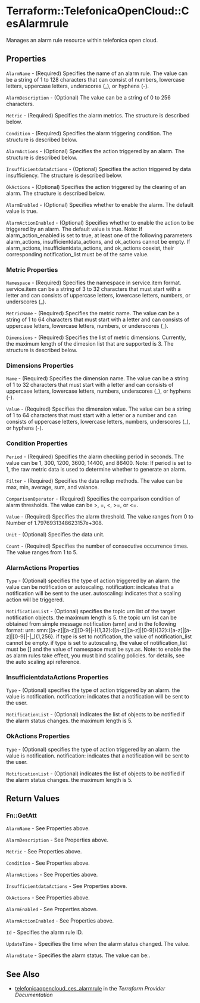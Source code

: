 # Terraform::TelefonicaOpenCloud::CesAlarmrule

Manages an alarm rule resource within telefonica open cloud.

## Properties

`AlarmName` - (Required) Specifies the name of an alarm rule. The value can be a string of 1 to 128 characters that can consist of numbers, lowercase letters, uppercase letters, underscores (_), or hyphens (-).

`AlarmDescription` - (Optional) The value can be a string of 0 to 256 characters.

`Metric` - (Required) Specifies the alarm metrics. The structure is described below.

`Condition` - (Required) Specifies the alarm triggering condition. The structure is described below.

`AlarmActions` - (Optional) Specifies the action triggered by an alarm. The structure is described below.

`InsufficientdataActions` - (Optional) Specifies the action triggered by data insufficiency. The structure is described below.

`OkActions` - (Optional) Specifies the action triggered by the clearing of an alarm. The structure is described below.

`AlarmEnabled` - (Optional) Specifies whether to enable the alarm. The default value is true.

`AlarmActionEnabled` - (Optional) Specifies whether to enable the action to be triggered by an alarm. The default value is true. Note: If alarm_action_enabled is set to true, at least one of the following parameters alarm_actions, insufficientdata_actions, and ok_actions cannot be empty. If alarm_actions, insufficientdata_actions, and ok_actions coexist, their corresponding notification_list must be of the same value.

### Metric Properties

`Namespace` - (Required) Specifies the namespace in service.item format. service.item can be a string of 3 to 32 characters that must start with a letter and can consists of uppercase letters, lowercase letters, numbers, or underscores (_).

`MetricName` - (Required) Specifies the metric name. The value can be a string of 1 to 64 characters that must start with a letter and can consists of uppercase letters, lowercase letters, numbers, or underscores (_).

`Dimensions` - (Required) Specifies the list of metric dimensions. Currently, the maximum length of the dimesion list that are supported is 3. The structure is described below.

### Dimensions Properties

`Name` - (Required) Specifies the dimension name. The value can be a string of 1 to 32 characters that must start with a letter and can consists of uppercase letters, lowercase letters, numbers, underscores (_), or hyphens (-).

`Value` - (Required) Specifies the dimension value. The value can be a string of 1 to 64 characters that must start with a letter or a number and can consists of uppercase letters, lowercase letters, numbers, underscores (_), or hyphens (-).

### Condition Properties

`Period` - (Required) Specifies the alarm checking period in seconds. The value can be 1, 300, 1200, 3600, 14400, and 86400. Note: If period is set to 1, the raw metric data is used to determine whether to generate an alarm.

`Filter` - (Required) Specifies the data rollup methods. The value can be max, min, average, sum, and vaiance.

`ComparisonOperator` - (Required) Specifies the comparison condition of alarm thresholds. The value can be >, =, <, >=, or <=.

`Value` - (Required) Specifies the alarm threshold. The value ranges from 0 to Number of 1.7976931348623157e+308.

`Unit` - (Optional) Specifies the data unit.

`Count` - (Required) Specifies the number of consecutive occurrence times. The value ranges from 1 to 5.

### AlarmActions Properties

`Type` - (Optional) specifies the type of action triggered by an alarm. the value can be notification or autoscaling. notification: indicates that a notification will be sent to the user. autoscaling: indicates that a scaling action will be triggered.

`NotificationList` - (Optional) specifies the topic urn list of the target notification objects. the maximum length is 5. the topic urn list can be obtained from simple message notification (smn) and in the following format: urn: smn:([a-z]|[a-z]|[0-9]|\-){1,32}:([a-z]|[a-z]|[0-9]){32}:([a-z]|[a-z]|[0-9]|\-|\_){1,256}. if type is set to notification, the value of notification_list cannot be empty. if type is set to autoscaling, the value of notification_list must be [] and the value of namespace must be sys.as. Note: to enable the as alarm rules take effect, you must bind scaling policies. for details, see the auto scaling api reference.

### InsufficientdataActions Properties

`Type` - (Optional) specifies the type of action triggered by an alarm. the value is notification. notification: indicates that a notification will be sent to the user.

`NotificationList` - (Optional) indicates the list of objects to be notified if the alarm status changes. the maximum length is 5.

### OkActions Properties

`Type` - (Optional) specifies the type of action triggered by an alarm. the value is notification. notification: indicates that a notification will be sent to the user.

`NotificationList` - (Optional) indicates the list of objects to be notified if the alarm status changes. the maximum length is 5.


## Return Values

### Fn::GetAtt

`AlarmName` - See Properties above.

`AlarmDescription` - See Properties above.

`Metric` - See Properties above.

`Condition` - See Properties above.

`AlarmActions` - See Properties above.

`InsufficientdataActions` - See Properties above.

`OkActions` - See Properties above.

`AlarmEnabled` - See Properties above.

`AlarmActionEnabled` - See Properties above.

`Id` - Specifies the alarm rule ID.

`UpdateTime` - Specifies the time when the alarm status changed. The value.

`AlarmState` - Specifies the alarm status. The value can be:.

## See Also

* [telefonicaopencloud_ces_alarmrule](https://www.terraform.io/docs/providers/telefonicaopencloud/r/ces_alarmrule.html) in the _Terraform Provider Documentation_